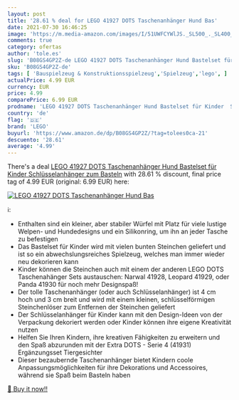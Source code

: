 ```yaml
---
layout: post
title: '28.61 % deal for LEGO 41927 DOTS Taschenanhänger Hund Bas'
date: 2021-07-30 16:46:25
image: 'https://m.media-amazon.com/images/I/51UWFCYWlJS._SL500_._SL400_.jpg'
comments: true
category: ofertas
author: 'tole.es'
slug: 'B08GS4GP2Z-de LEGO 41927 DOTS Taschenanhänger Hund Bastelset für Kinder...'
sku: 'B08GS4GP2Z-de'
tags: [ 'Bauspielzeug & Konstruktionsspielzeug','Spielzeug','lego', ]
actualPrice: 4.99 EUR
currency: EUR
price: 4.99
comparePrice: 6.99 EUR
prodname: 'LEGO 41927 DOTS Taschenanhänger Hund Bastelset für Kinder  Schlüsselanhänger zum Basteln'
country: 'de'
flag: '🇩🇪'
brand: 'LEGO'
buyurl: 'https://www.amazon.de/dp/B08GS4GP2Z/?tag=tolees0ca-21'
descuento: '28.61'
average: '4.99'
---
```


There's a deal [LEGO 41927 DOTS Taschenanhänger Hund Bastelset für Kinder  Schlüsselanhänger zum Basteln](https://www.amazon.de/dp/B08GS4GP2Z/?tag=tolees0ca-21)  with  28.61 % discount, final price tag of  4.99 EUR (original: 6.99 EUR) here:

[![LEGO 41927 DOTS Taschenanhänger Hund Bas](https://m.media-amazon.com/images/I/51UWFCYWlJS._SL500_._SL400_.jpg)](https://www.amazon.de/dp/B08GS4GP2Z/?tag=tolees0ca-21)

ℹ️:

- Enthalten sind ein kleiner, aber stabiler Würfel mit Platz für viele lustige Welpen- und Hundedesigns und ein Silikonring, um ihn an jeder Tasche zu befestigen
- Das Bastelset für Kinder wird mit vielen bunten Steinchen geliefert und ist so ein abwechslungsreiches Spielzeug, welches man immer wieder neu dekorieren kann
- Kinder können die Steinchen auch mit einem der anderen LEGO DOTS Taschenahänger Sets austauschen: Narwal 41928, Leopard 41929, oder Panda 41930 für noch mehr Designspaß!
- Der tolle Taschenanhänger (oder auch Schlüsselanhänger) ist 4 cm hoch und 3 cm breit und wird mit einem kleinen, schlüsselförmigen Steinchenlöser zum Entfernen der Steinchen geliefert
- Der Schlüsselanhänger für Kinder kann mit den Design-Ideen von der Verpackung dekoriert werden oder Kinder können ihre eigene Kreativität nutzen
- Helfen Sie Ihren Kindern, ihre kreativen Fähigkeiten zu erweitern und den Spaß abzurunden mit der Extra DOTS - Serie 4 (41931) Ergänzungsset Tiergesichter
- Dieser bezaubernde Taschenanhänger bietet Kindern coole Anpassungsmöglichkeiten für ihre Dekorations und Accessoires, während sie Spaß beim Basteln haben

[🛒 Buy it now!!](https://www.amazon.de/dp/B08GS4GP2Z/?tag=tolees0ca-21)
